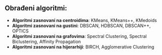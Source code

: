 ## Obrađeni algoritmi:

- **Algoritmi zasnovani na centroidima**: KMeans, KMeans++, KMedoids
- **Algoritmi zasnovani na gustini**: DBSCAN, HDBSCAN, DBSCAN++, OPTICS
- **Algoritmi zasnovani na grafovima**: Spectral Clustering, Spectral Biclustering, Affinity Propagation
- **Algoritmi zasnovani na hijerarhiji**: BIRCH, Agglomerative Clustering

